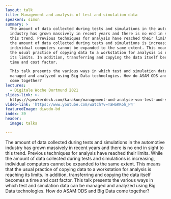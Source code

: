 ```yaml
---
layout: talk
title: Management and analysis of test and simulation data
speakers: simon
summary: >
  The amount of data collected during tests and simulations in the automotive
  industry has grown massively in recent years and there is no end in sight to
  this trend. Previous techniques for analysis have reached their limits. While
  the amount of data collected during tests and simulations is increasing,
  individual computers cannot be expanded to the same extent. This means that
  the usual practice of copying data to a workstation for analysis is reaching
  its limits. In addition, transferring and copying the data itself becomes a
  time and cost factor.

  This talk presents the various ways in which test and simulation data can be
  managed and analyzed using Big Data technologies. How do ASAM ODS and Big Data
  come together?
lectures:
  - Digitale Woche Dortmund 2021
slides-link: >-
  https://speakerdeck.com/karakun/management-und-analyse-von-test-und-simulationsdaten
video-link: 'https://www.youtube.com/watch?v=TaHoKKoh_P4'
featuredImage: diwodo-bd
index: 39
header:
  image: talks

---
```


The amount of data collected during tests and simulations in the automotive industry has grown massively in recent years and there is no end in sight to this trend. Previous techniques for analysis have reached their limits. While the amount of data collected during tests and simulations is increasing, individual computers cannot be expanded to the same extent. This means that the usual practice of copying data to a workstation for analysis is reaching its limits. In addition, transferring and copying the data itself becomes a time and cost factor.
This talk presents the various ways in which test and simulation data can be managed and analyzed using Big Data technologies. How do ASAM ODS and Big Data come together?
